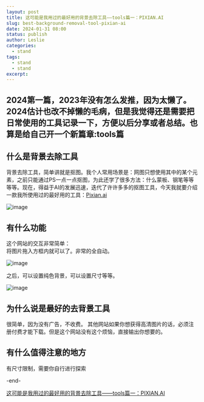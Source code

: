 ```yaml
---
layout: post
title: 这可能是我用过的最好用的背景去除工具——tools篇一：PIXIAN.AI
slug: best-background-removal-tool-pixian-ai
date: 2024-01-31 08:00
status: publish
author: Leslie
categories: 
  - stand 
tags:
  - stand 
  - stand 
excerpt: 
---
```


2024第一篇，2023年没有怎么发推，因为太懒了。2024估计也改不掉懒的毛病，但是我觉得还是需要把日常使用的工具记录一下，方便以后分享或者总结。也算是给自己开一个新篇章:tools篇
---
## 什么是背景去除工具
背景去除工具，简单讲就是抠图。我个人常用场景是：网图只想使用其中的某个元素，之前只能通过PS一点一点抠图，为此还学了很多方法：什么蒙板、钢笔等等等等。现在，得益于AI的发展迅速，迭代了许许多多的抠图工具，今天我就要介绍一款我所使用过的最好用的工具：[Pixian.ai](https:pixian.ai)  

![image](https://github.com/lesnolie/Marverick/assets/81410185/44241a36-6ffe-4610-8e50-772fdba10b48)

## 有什么功能  
这个网站的交互非常简单：  
将图片拖入方框内就可以了。非常的全自动。

![image](https://github.com/lesnolie/Marverick/assets/81410185/c6ffb61e-28ba-4788-86e7-fd7b0361a95a)

之后，可以设置纯色背景，可以设置尺寸等等。

![image](https://github.com/lesnolie/Marverick/assets/81410185/5d601a27-8ef3-4070-a3d0-f791009072a1)

## 为什么说是最好的去背景工具
很简单，因为没有广告，不收费。
其他网站如果你想获得高清图片的话，必须注册付费才能下载。但是这个网站没有这个烦恼，直接输出你想要的。

## 有什么值得注意的地方
有尺寸限制，需要你自行进行探索

-end-


[这可能是我用过的最好用的背景去除工具——tools篇一：PIXIAN.AI](https://github.com/lesnolie/Marverick/issues/35)

